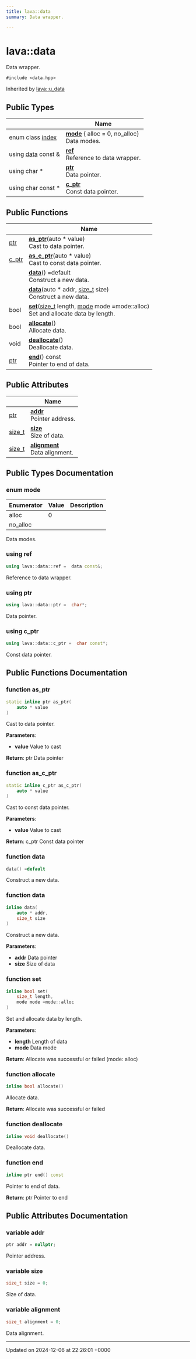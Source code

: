 ```yaml
---
title: lava::data
summary: Data wrapper. 

---
```


# lava::data



Data wrapper. 


`#include <data.hpp>`

Inherited by [lava::u_data](/_doxybook/Classes/structlava_1_1u__data.md)

## Public Types

|                | Name           |
| -------------- | -------------- |
| enum class [index](/_doxybook/Namespaces/namespacelava.md#using-index) | **[mode](/_doxybook/Classes/structlava_1_1data.md#enum-mode)** { alloc = 0, no_alloc}<br>Data modes.  |
| using [data](/_doxybook/Classes/structlava_1_1data.md) const  & | **[ref](/_doxybook/Classes/structlava_1_1data.md#using-ref)** <br>Reference to data wrapper.  |
| using char * | **[ptr](/_doxybook/Classes/structlava_1_1data.md#using-ptr)** <br>Data pointer.  |
| using char const  * | **[c_ptr](/_doxybook/Classes/structlava_1_1data.md#using-c-ptr)** <br>Const data pointer.  |

## Public Functions

|                | Name           |
| -------------- | -------------- |
| [ptr](/_doxybook/Classes/structlava_1_1data.md#using-ptr) | **[as_ptr](/_doxybook/Classes/structlava_1_1data.md#function-as-ptr)**(auto * value)<br>Cast to data pointer.  |
| [c_ptr](/_doxybook/Classes/structlava_1_1data.md#using-c-ptr) | **[as_c_ptr](/_doxybook/Classes/structlava_1_1data.md#function-as-c-ptr)**(auto * value)<br>Cast to const data pointer.  |
| | **[data](/_doxybook/Classes/structlava_1_1data.md#function-data)**() =default<br>Construct a new data.  |
| | **[data](/_doxybook/Classes/structlava_1_1data.md#function-data)**(auto * addr, [size_t](/_doxybook/Namespaces/namespacelava.md#using-size-t) size)<br>Construct a new data.  |
| bool | **[set](/_doxybook/Classes/structlava_1_1data.md#function-set)**([size_t](/_doxybook/Namespaces/namespacelava.md#using-size-t) length, [mode](/_doxybook/Classes/structlava_1_1data.md#enum-mode) mode =mode::alloc)<br>Set and allocate data by length.  |
| bool | **[allocate](/_doxybook/Classes/structlava_1_1data.md#function-allocate)**()<br>Allocate data.  |
| void | **[deallocate](/_doxybook/Classes/structlava_1_1data.md#function-deallocate)**()<br>Deallocate data.  |
| [ptr](/_doxybook/Classes/structlava_1_1data.md#using-ptr) | **[end](/_doxybook/Classes/structlava_1_1data.md#function-end)**() const<br>Pointer to end of data.  |

## Public Attributes

|                | Name           |
| -------------- | -------------- |
| [ptr](/_doxybook/Classes/structlava_1_1data.md#using-ptr) | **[addr](/_doxybook/Classes/structlava_1_1data.md#variable-addr)** <br>Pointer address.  |
| [size_t](/_doxybook/Namespaces/namespacelava.md#using-size-t) | **[size](/_doxybook/Classes/structlava_1_1data.md#variable-size)** <br>Size of data.  |
| [size_t](/_doxybook/Namespaces/namespacelava.md#using-size-t) | **[alignment](/_doxybook/Classes/structlava_1_1data.md#variable-alignment)** <br>Data alignment.  |

## Public Types Documentation

### enum mode

| Enumerator | Value | Description |
| ---------- | ----- | ----------- |
| alloc | 0|   |
| no_alloc | |   |



Data modes. 

### using ref

```cpp
using lava::data::ref =  data const&;
```

Reference to data wrapper. 

### using ptr

```cpp
using lava::data::ptr =  char*;
```

Data pointer. 

### using c_ptr

```cpp
using lava::data::c_ptr =  char const*;
```

Const data pointer. 

## Public Functions Documentation

### function as_ptr

```cpp
static inline ptr as_ptr(
    auto * value
)
```

Cast to data pointer. 

**Parameters**: 

  * **value** Value to cast 


**Return**: ptr Data pointer 

### function as_c_ptr

```cpp
static inline c_ptr as_c_ptr(
    auto * value
)
```

Cast to const data pointer. 

**Parameters**: 

  * **value** Value to cast 


**Return**: c_ptr Const data pointer 

### function data

```cpp
data() =default
```

Construct a new data. 

### function data

```cpp
inline data(
    auto * addr,
    size_t size
)
```

Construct a new data. 

**Parameters**: 

  * **addr** Data pointer 
  * **size** Size of data 


### function set

```cpp
inline bool set(
    size_t length,
    mode mode =mode::alloc
)
```

Set and allocate data by length. 

**Parameters**: 

  * **length** Length of data 
  * **mode** Data mode 


**Return**: Allocate was successful or failed (mode: alloc) 

### function allocate

```cpp
inline bool allocate()
```

Allocate data. 

**Return**: Allocate was successful or failed 

### function deallocate

```cpp
inline void deallocate()
```

Deallocate data. 

### function end

```cpp
inline ptr end() const
```

Pointer to end of data. 

**Return**: ptr Pointer to end 

## Public Attributes Documentation

### variable addr

```cpp
ptr addr = nullptr;
```

Pointer address. 

### variable size

```cpp
size_t size = 0;
```

Size of data. 

### variable alignment

```cpp
size_t alignment = 0;
```

Data alignment. 

-------------------------------

Updated on 2024-12-06 at 22:26:01 +0000